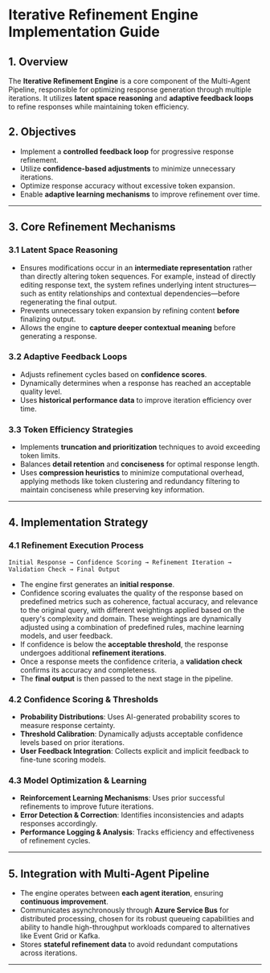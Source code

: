 # Iterative Refinement Engine Implementation Guide

## **1. Overview**
The **Iterative Refinement Engine** is a core component of the Multi-Agent Pipeline, responsible for optimizing response generation through multiple iterations. It utilizes **latent space reasoning** and **adaptive feedback loops** to refine responses while maintaining token efficiency.

## **2. Objectives**
- Implement a **controlled feedback loop** for progressive response refinement.
- Utilize **confidence-based adjustments** to minimize unnecessary iterations.
- Optimize response accuracy without excessive token expansion.
- Enable **adaptive learning mechanisms** to improve refinement over time.

---

## **3. Core Refinement Mechanisms**

### **3.1 Latent Space Reasoning**
- Ensures modifications occur in an **intermediate representation** rather than directly altering token sequences. For example, instead of directly editing response text, the system refines underlying intent structures—such as entity relationships and contextual dependencies—before regenerating the final output.
- Prevents unnecessary token expansion by refining content **before** finalizing output.
- Allows the engine to **capture deeper contextual meaning** before generating a response.

### **3.2 Adaptive Feedback Loops**
- Adjusts refinement cycles based on **confidence scores**.
- Dynamically determines when a response has reached an acceptable quality level.
- Uses **historical performance data** to improve iteration efficiency over time.

### **3.3 Token Efficiency Strategies**
- Implements **truncation and prioritization** techniques to avoid exceeding token limits.
- Balances **detail retention** and **conciseness** for optimal response length.
- Uses **compression heuristics** to minimize computational overhead, applying methods like token clustering and redundancy filtering to maintain conciseness while preserving key information.

---

## **4. Implementation Strategy**

### **4.1 Refinement Execution Process**
```plaintext
Initial Response → Confidence Scoring → Refinement Iteration → Validation Check → Final Output
```
- The engine first generates an **initial response**.
- Confidence scoring evaluates the quality of the response based on predefined metrics such as coherence, factual accuracy, and relevance to the original query, with different weightings applied based on the query's complexity and domain. These weightings are dynamically adjusted using a combination of predefined rules, machine learning models, and user feedback.
- If confidence is below the **acceptable threshold**, the response undergoes additional **refinement iterations**.
- Once a response meets the confidence criteria, a **validation check** confirms its accuracy and completeness.
- The **final output** is then passed to the next stage in the pipeline.

### **4.2 Confidence Scoring & Thresholds**
- **Probability Distributions**: Uses AI-generated probability scores to measure response certainty.
- **Threshold Calibration**: Dynamically adjusts acceptable confidence levels based on prior iterations.
- **User Feedback Integration**: Collects explicit and implicit feedback to fine-tune scoring models.

### **4.3 Model Optimization & Learning**
- **Reinforcement Learning Mechanisms**: Uses prior successful refinements to improve future iterations.
- **Error Detection & Correction**: Identifies inconsistencies and adapts responses accordingly.
- **Performance Logging & Analysis**: Tracks efficiency and effectiveness of refinement cycles.

---

## **5. Integration with Multi-Agent Pipeline**
- The engine operates between **each agent iteration**, ensuring **continuous improvement**.
- Communicates asynchronously through **Azure Service Bus** for distributed processing, chosen for its robust queueing capabilities and ability to handle high-throughput workloads compared to alternatives like Event Grid or Kafka.
- Stores **stateful refinement data** to avoid redundant computations across iterations.

---
